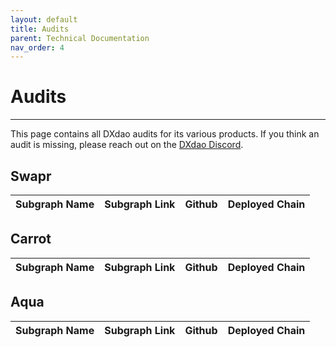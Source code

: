 ```yaml
---
layout: default
title: Audits
parent: Technical Documentation
nav_order: 4
---
```


# Audits

___

This page contains all DXdao audits for its various products. If you think an audit is missing, please reach out on the <a href="https://discord.gg/4QXEJQkvHH" target="_blank">DXdao Discord</a>.

## Swapr

| Subgraph Name | Subgraph Link | Github | Deployed Chain |
|--------------|:-------------------------------:|:-------:|---------------|


## Carrot

| Subgraph Name | Subgraph Link | Github | Deployed Chain |
|--------------|:-------------------------------:|:-------:|---------------|


## Aqua

| Subgraph Name | Subgraph Link | Github | Deployed Chain |
|--------------|:-------------------------------:|:-------:|---------------|

